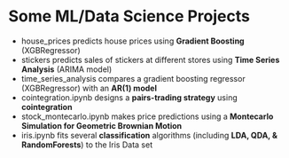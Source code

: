 # Some ML/Data Science Projects
- house_prices predicts house prices using **Gradient Boosting** (XGBRegressor)
- stickers predicts sales of stickers at different stores using **Time Series Analysis** (ARIMA model)
- time_series_analysis compares a gradient boosting regressor (XGBRegressor) with an **AR(1) model**
- cointegration.ipynb designs a **pairs-trading strategy** using **cointegration**
- stock_montecarlo.ipynb makes price predictions using a **Montecarlo Simulation for Geometric Brownian Motion** 
- iris.ipynb fits several **classification** algorithms (including **LDA, QDA, & RandomForests**) to the Iris Data set
